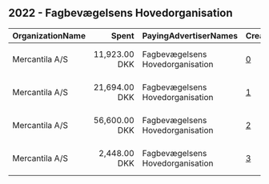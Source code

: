 ## 2022 - Fagbevægelsens Hovedorganisation 
|OrganizationName|Spent|PayingAdvertiserNames|CreativeUrls|Impressions|Genders|AgeBrackets|CountryCodes|BillingAddresses|CandidateBallotInformation|
|:---|---:|:---|:---|---:|:---|:---|:---|:---|:---|
|Mercantila A/S|11,923.00 DKK|Fagbevægelsens Hovedorganisation|[0](https://www.snap.com/political-ads/asset/8e4fa41602cd3192c93585ac6c3406571c163d2644e59f70db8669ffce8c3572?mediaType=mp4)|572,404|||denmark|"Borgergade 6, 5. sal,København S,1300,DK"||
|Mercantila A/S|21,694.00 DKK|Fagbevægelsens Hovedorganisation|[1](https://www.snap.com/political-ads/asset/0a71a6648f97e3377f0f4e672ba845e4492b88a3b345848245f88dca25457b1d?mediaType=mp4)|1,198,881|||denmark|"Borgergade 6, 5. sal,København S,1300,DK"||
|Mercantila A/S|56,600.00 DKK|Fagbevægelsens Hovedorganisation|[2](https://www.snap.com/political-ads/asset/7215d95073d8b11946a3f410f54e8ec07bd2c73c5927fca554cb084c715f3c34?mediaType=mp4)|1,690,486|||denmark|"Borgergade 6, 5. sal,København S,1300,DK"||
|Mercantila A/S|2,448.00 DKK|Fagbevægelsens Hovedorganisation|[3](https://www.snap.com/political-ads/asset/edf336629611f3618f893e927bb4a1fb0898dfa17d605306f4d275a54e5f2641?mediaType=mp4)|82,646|||denmark|"Borgergade 6, 5. sal,København S,1300,DK"||
